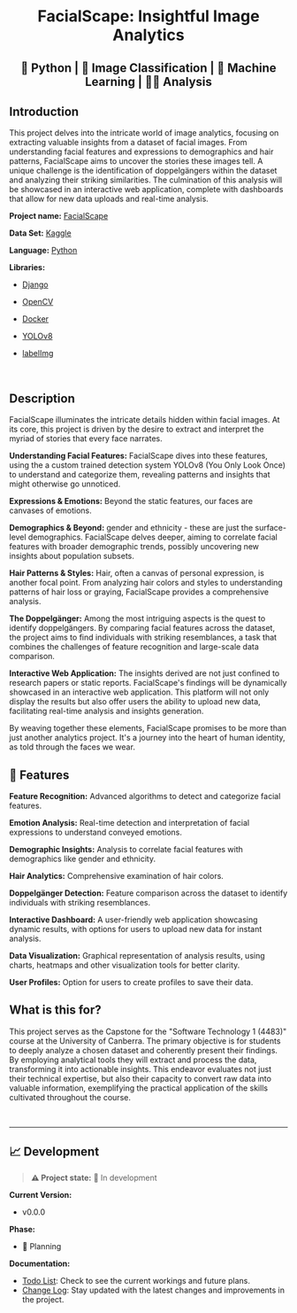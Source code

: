 <p align = "center">

<h1 align = "center">FacialScape: Insightful Image Analytics</h1>
<h2 align = "center">🐍 Python | 🤖 Image Classification | 🧠 Machine Learning | 🕵️‍♂️ Analysis </h2>
</p>


## **Introduction**
This project delves into the intricate world of image analytics, focusing on extracting valuable insights from a dataset of facial images. From understanding facial features and expressions to demographics and hair patterns, FacialScape aims to uncover the stories these images tell. A unique challenge is the identification of doppelgängers within the dataset and analyzing their striking similarities. The culmination of this analysis will be showcased in an interactive web application, complete with dashboards that allow for new data uploads and real-time analysis.

**Project name:** [FacialScape](https://github.com/InfinityHack3r/FacialScape/)

**Data Set:** [Kaggle](https://www.kaggle.com/datasets/jessicali9530/lfw-dataset)

**Language:** [Python](https://www.python.org/) 

**Libraries:** 
- [Django](https://www.djangoproject.com/) 

- [OpenCV](https://opencv.org/)

- [Docker](https://www.docker.com/)

- [YOLOv8](https://docs.ultralytics.com/)

- [labelImg](https://github.com/HumanSignal/label-studio)

<br>

## **Description**

FacialScape illuminates the intricate details hidden within facial images. At its core, this project is driven by the desire to extract and interpret the myriad of stories that every face narrates.

**Understanding Facial Features:** FacialScape dives into these features, using the a custom trained detection system YOLOv8 (You Only Look Once) to understand and categorize them, revealing patterns and insights that might otherwise go unnoticed.

**Expressions & Emotions:** Beyond the static features, our faces are canvases of emotions. 

**Demographics & Beyond:** gender and ethnicity - these are just the surface-level demographics. FacialScape delves deeper, aiming to correlate facial features with broader demographic trends, possibly uncovering new insights about population subsets.

**Hair Patterns & Styles:** Hair, often a canvas of personal expression, is another focal point. From analyzing hair colors and styles to understanding patterns of hair loss or graying, FacialScape provides a comprehensive analysis.

**The Doppelgänger:** Among the most intriguing aspects is the quest to identify doppelgängers. By comparing facial features across the dataset, the project aims to find individuals with striking resemblances, a task that combines the challenges of feature recognition and large-scale data comparison.

**Interactive Web Application:** The insights derived are not just confined to research papers or static reports. FacialScape's findings will be dynamically showcased in an interactive web application. This platform will not only display the results but also offer users the ability to upload new data, facilitating real-time analysis and insights generation.

By weaving together these elements, FacialScape promises to be more than just another analytics project. It's a journey into the heart of human identity, as told through the faces we wear.

## 🚀 Features

**Feature Recognition:** Advanced algorithms to detect and categorize facial features.

**Emotion Analysis:** Real-time detection and interpretation of facial expressions to understand conveyed emotions.

**Demographic Insights:** Analysis to correlate facial features with demographics like gender and ethnicity.

**Hair Analytics:** Comprehensive examination of hair colors.

**Doppelgänger Detection:** Feature comparison across the dataset to identify individuals with striking resemblances.

**Interactive Dashboard:** A user-friendly web application showcasing dynamic results, with options for users to upload new data for instant analysis.

**Data Visualization:** Graphical representation of analysis results, using charts, heatmaps and other visualization tools for better clarity.

**User Profiles:** Option for users to create profiles to save their data.

## What is this for?

This project serves as the Capstone for the "Software Technology 1 (4483)" course at the University of Canberra. The primary objective is for students to deeply analyze a chosen dataset and coherently present their findings. By employing analytical tools they will extract and process the data, transforming it into actionable insights. This endeavor evaluates not just their technical expertise, but also their capacity to convert raw data into valuable information, exemplifying the practical application of the skills cultivated throughout the course.

<br>

---
## 📈 **Development**

> **⚠️ Project state:**  🚩 In development

**Current Version:** 
- v0.0.0

 **Phase:**
 - 🚩 Planning



**Documentation:**
- [Todo List](./docs/todo.md): Check to see the current workings and future plans.
- [Change Log](./docs/changelog.md): Stay updated with the latest changes and improvements in the project.


<br>
